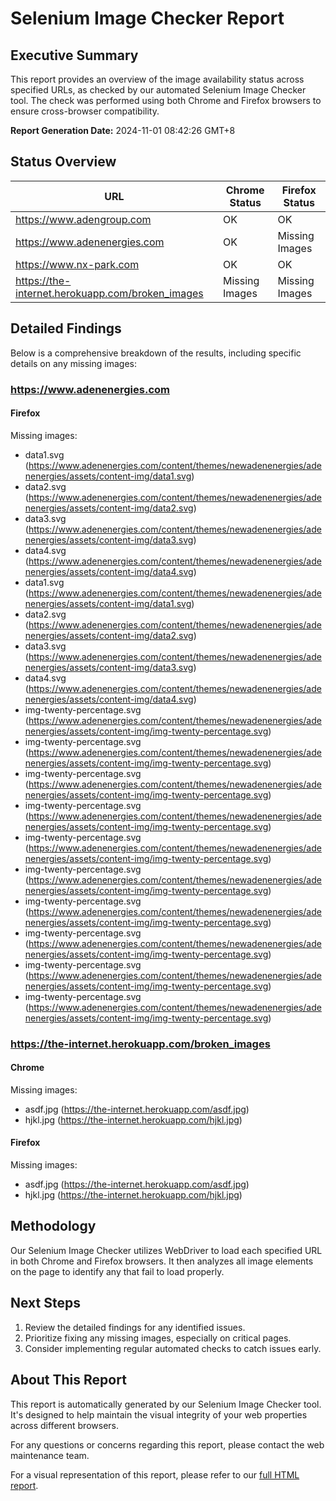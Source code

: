 # Selenium Image Checker Report

## Executive Summary

This report provides an overview of the image availability status across specified URLs, as checked by our automated Selenium Image Checker tool. The check was performed using both Chrome and Firefox browsers to ensure cross-browser compatibility.

**Report Generation Date:** 2024-11-01 08:42:26 GMT+8

## Status Overview

| URL | Chrome Status | Firefox Status |
|-----|---------------|----------------|
| https://www.adengroup.com | OK | OK |
| https://www.adenenergies.com | OK | Missing Images |
| https://www.nx-park.com | OK | OK |
| https://the-internet.herokuapp.com/broken_images | Missing Images | Missing Images |

## Detailed Findings

Below is a comprehensive breakdown of the results, including specific details on any missing images:

### https://www.adenenergies.com

#### Firefox

Missing images:
- data1.svg (https://www.adenenergies.com/content/themes/newadenenergies/adenenergies/assets/content-img/data1.svg)
- data2.svg (https://www.adenenergies.com/content/themes/newadenenergies/adenenergies/assets/content-img/data2.svg)
- data3.svg (https://www.adenenergies.com/content/themes/newadenenergies/adenenergies/assets/content-img/data3.svg)
- data4.svg (https://www.adenenergies.com/content/themes/newadenenergies/adenenergies/assets/content-img/data4.svg)
- data1.svg (https://www.adenenergies.com/content/themes/newadenenergies/adenenergies/assets/content-img/data1.svg)
- data2.svg (https://www.adenenergies.com/content/themes/newadenenergies/adenenergies/assets/content-img/data2.svg)
- data3.svg (https://www.adenenergies.com/content/themes/newadenenergies/adenenergies/assets/content-img/data3.svg)
- data4.svg (https://www.adenenergies.com/content/themes/newadenenergies/adenenergies/assets/content-img/data4.svg)
- img-twenty-percentage.svg (https://www.adenenergies.com/content/themes/newadenenergies/adenenergies/assets/content-img/img-twenty-percentage.svg)
- img-twenty-percentage.svg (https://www.adenenergies.com/content/themes/newadenenergies/adenenergies/assets/content-img/img-twenty-percentage.svg)
- img-twenty-percentage.svg (https://www.adenenergies.com/content/themes/newadenenergies/adenenergies/assets/content-img/img-twenty-percentage.svg)
- img-twenty-percentage.svg (https://www.adenenergies.com/content/themes/newadenenergies/adenenergies/assets/content-img/img-twenty-percentage.svg)
- img-twenty-percentage.svg (https://www.adenenergies.com/content/themes/newadenenergies/adenenergies/assets/content-img/img-twenty-percentage.svg)
- img-twenty-percentage.svg (https://www.adenenergies.com/content/themes/newadenenergies/adenenergies/assets/content-img/img-twenty-percentage.svg)
- img-twenty-percentage.svg (https://www.adenenergies.com/content/themes/newadenenergies/adenenergies/assets/content-img/img-twenty-percentage.svg)
- img-twenty-percentage.svg (https://www.adenenergies.com/content/themes/newadenenergies/adenenergies/assets/content-img/img-twenty-percentage.svg)
- img-twenty-percentage.svg (https://www.adenenergies.com/content/themes/newadenenergies/adenenergies/assets/content-img/img-twenty-percentage.svg)
- img-twenty-percentage.svg (https://www.adenenergies.com/content/themes/newadenenergies/adenenergies/assets/content-img/img-twenty-percentage.svg)

### https://the-internet.herokuapp.com/broken_images

#### Chrome

Missing images:
- asdf.jpg (https://the-internet.herokuapp.com/asdf.jpg)
- hjkl.jpg (https://the-internet.herokuapp.com/hjkl.jpg)

#### Firefox

Missing images:
- asdf.jpg (https://the-internet.herokuapp.com/asdf.jpg)
- hjkl.jpg (https://the-internet.herokuapp.com/hjkl.jpg)


## Methodology

Our Selenium Image Checker utilizes WebDriver to load each specified URL in both Chrome and Firefox browsers. It then analyzes all image elements on the page to identify any that fail to load properly.

## Next Steps

1. Review the detailed findings for any identified issues.
2. Prioritize fixing any missing images, especially on critical pages.
3. Consider implementing regular automated checks to catch issues early.

## About This Report

This report is automatically generated by our Selenium Image Checker tool. It's designed to help maintain the visual integrity of your web properties across different browsers.

For any questions or concerns regarding this report, please contact the web maintenance team.

For a visual representation of this report, please refer to our [full HTML report](https://adtpdn.github.io/selenium-image-checker/).
